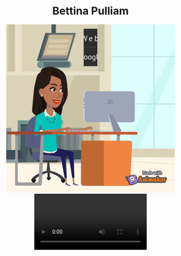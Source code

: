 <div align="center">
  <h1>Bettina Pulliam</h1>
</div>

<div align="center">
<img src="https://raw.githubusercontent.com/bfpulliam/bfpulliam/master/assets/YNUP87RS71CER2CK.gif">
</div>

<div align="center">
<video src="https://raw.githubusercontent.com/bfpulliam/bfpulliam/master/assets/7MOLRU5BJME9L6PN.mp4"></video>
</div>
